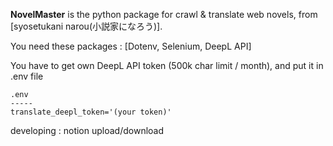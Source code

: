**NovelMaster** is the python package for crawl & translate web novels, from [syosetukani narou(小説家になろう)].

You need these packages : [Dotenv, Selenium, DeepL API]

You have to get own DeepL API token (500k char limit / month), and put it in .env file

```
.env
-----
translate_deepl_token='(your token)'
```

developing :
notion upload/download
